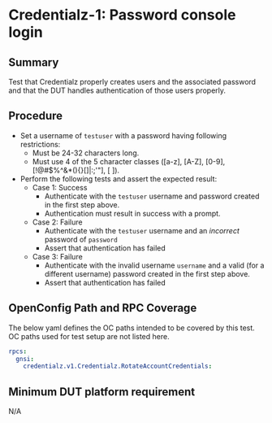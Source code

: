 # Credentialz-1: Password console login

## Summary

Test that Credentialz properly creates users and the associated password and that the DUT handles
authentication of those users properly.


## Procedure

* Set a username of `testuser` with a password having following restrictions:
  * Must be 24-32 characters long.
  * Must use 4 of the 5 character classes ([a-z], [A-Z], [0-9], [!@#$%^&*(){}[]\|:;'"], [ ]).
* Perform the following tests and assert the expected result:
  * Case 1: Success
    * Authenticate with the `testuser` username and password created in the first step above.
    * Authentication must result in success with a prompt.
  * Case 2: Failure
    * Authenticate with the `testuser` username and an *incorrect* password of `password`
    * Assert that authentication has failed
  * Case 3: Failure
    * Authenticate with the invalid  username `username` and a valid (for a different username)
      password created in the first step above.
    * Assert that authentication has failed


## OpenConfig Path and RPC Coverage

The below yaml defines the OC paths intended to be covered by this test. OC paths used for test setup are not listed here.

```yaml
rpcs:
  gnsi:
    credentialz.v1.Credentialz.RotateAccountCredentials:
```


## Minimum DUT platform requirement

N/A

